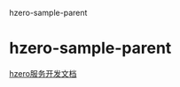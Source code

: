 hzero-sample-parent

# hzero-sample-parent
[hzero服务开发文档](https://open.hand-china.com/hzero-docs/v1.3/zh/docs/installation-configuration/service-config/config/)
